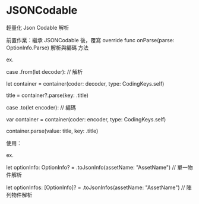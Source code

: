 # JSONCodable

輕量化 Json Codable 解析

前置作業：繼承 JSONCodable 後，覆寫 override func onParse(parse: OptionInfo.Parse) 解析與編碼 方法

ex. 

case .from(let decoder): // 解析
            
let container = container(coder: decoder, type: CodingKeys.self)
            
title = container?.parse(key: .title)


case .to(let encoder): // 編碼
            
var container = container(coder: encoder, type: CodingKeys.self)
            
container.parse(value: title, key: .title)



使用：

ex.

let optionInfo: OptionInfo? = .toJsonInfo(assetName: "AssetName") // 單一物件解析

let optionInfos: [OptionInfo]? = .toJsonInfos(assetName: "AssetName") // 陣列物件解析
